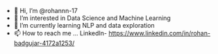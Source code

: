 - 👋 Hi, I’m @rohannn-17
- 👀 I’m interested in Data Science and Machine Learning
- 🌱 I’m currently learning NLP and data exploration
- 📫 How to reach me ...
      LinkedIn- https://www.linkedin.com/in/rohan-badgujar-4172a1253/

<!---
rohannn-17/rohannn-17 is a ✨ special ✨ repository because its `README.md` (this file) appears on your GitHub profile.
You can click the Preview link to take a look at your changes.
--->
